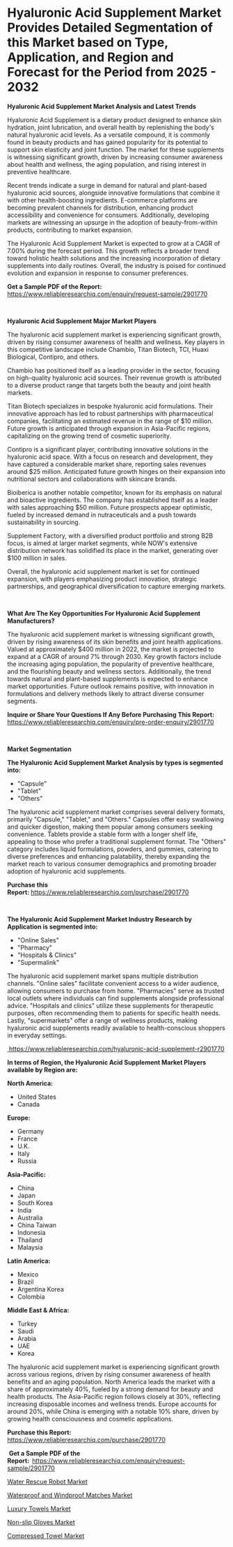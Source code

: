 <p><h1>Hyaluronic Acid Supplement Market Provides Detailed Segmentation of this Market based on Type, Application, and Region and Forecast for the Period from 2025 - 2032</h1></p><p><strong>Hyaluronic Acid Supplement Market Analysis and Latest Trends</strong></p>
<p><p>Hyaluronic Acid Supplement is a dietary product designed to enhance skin hydration, joint lubrication, and overall health by replenishing the body's natural hyaluronic acid levels. As a versatile compound, it is commonly found in beauty products and has gained popularity for its potential to support skin elasticity and joint function. The market for these supplements is witnessing significant growth, driven by increasing consumer awareness about health and wellness, the aging population, and rising interest in preventive healthcare.</p><p>Recent trends indicate a surge in demand for natural and plant-based hyaluronic acid sources, alongside innovative formulations that combine it with other health-boosting ingredients. E-commerce platforms are becoming prevalent channels for distribution, enhancing product accessibility and convenience for consumers. Additionally, developing markets are witnessing an upsurge in the adoption of beauty-from-within products, contributing to market expansion.</p><p>The Hyaluronic Acid Supplement Market is expected to grow at a CAGR of 7.00% during the forecast period. This growth reflects a broader trend toward holistic health solutions and the increasing incorporation of dietary supplements into daily routines. Overall, the industry is poised for continued evolution and expansion in response to consumer preferences.</p></p>
<p><strong>Get a Sample PDF of the Report:&nbsp;</strong> <a href="https://www.reliableresearchiq.com/enquiry/request-sample/2901770?utm_campaign=103&utm_medium=2&utm_source=Github&utm_content=ia&utm_term=16032025&utm_id=hyaluronic-acid-supplement">https://www.reliableresearchiq.com/enquiry/request-sample/2901770</a></p>
<p>&nbsp;</p>
<p><strong>Hyaluronic Acid Supplement Major Market Players</strong></p>
<p><p>The hyaluronic acid supplement market is experiencing significant growth, driven by rising consumer awareness of health and wellness. Key players in this competitive landscape include Chambio, Titan Biotech, TCI, Huaxi Biological, Contipro, and others.</p><p>Chambio has positioned itself as a leading provider in the sector, focusing on high-quality hyaluronic acid sources. Their revenue growth is attributed to a diverse product range that targets both the beauty and joint health markets.</p><p>Titan Biotech specializes in bespoke hyaluronic acid formulations. Their innovative approach has led to robust partnerships with pharmaceutical companies, facilitating an estimated revenue in the range of $10 million. Future growth is anticipated through expansion in Asia-Pacific regions, capitalizing on the growing trend of cosmetic superiority.</p><p>Contipro is a significant player, contributing innovative solutions in the hyaluronic acid space. With a focus on research and development, they have captured a considerable market share, reporting sales revenues around $25 million. Anticipated future growth hinges on their expansion into nutritional sectors and collaborations with skincare brands.</p><p>Bioiberica is another notable competitor, known for its emphasis on natural and bioactive ingredients. The company has established itself as a leader with sales approaching $50 million. Future prospects appear optimistic, fueled by increased demand in nutraceuticals and a push towards sustainability in sourcing.</p><p>Supplement Factory, with a diversified product portfolio and strong B2B focus, is aimed at larger market segments, while NOW's extensive distribution network has solidified its place in the market, generating over $100 million in sales.</p><p>Overall, the hyaluronic acid supplement market is set for continued expansion, with players emphasizing product innovation, strategic partnerships, and geographical diversification to capture emerging markets.</p></p>
<p>&nbsp;</p>
<p><strong>What Are The Key Opportunities For Hyaluronic Acid Supplement Manufacturers?</strong></p>
<p><p>The hyaluronic acid supplement market is witnessing significant growth, driven by rising awareness of its skin benefits and joint health applications. Valued at approximately $400 million in 2022, the market is projected to expand at a CAGR of around 7% through 2030. Key growth factors include the increasing aging population, the popularity of preventive healthcare, and the flourishing beauty and wellness sectors. Additionally, the trend towards natural and plant-based supplements is expected to enhance market opportunities. Future outlook remains positive, with innovation in formulations and delivery methods likely to attract diverse consumer segments.</p></p>
<p><strong>Inquire or Share Your Questions If Any Before Purchasing This Report:</strong> <a href="https://www.reliableresearchiq.com/enquiry/pre-order-enquiry/2901770?utm_campaign=103&utm_medium=2&utm_source=Github&utm_content=ia&utm_term=16032025&utm_id=hyaluronic-acid-supplement">https://www.reliableresearchiq.com/enquiry/pre-order-enquiry/2901770</a></p>
<p>&nbsp;</p>
<p><strong>Market Segmentation</strong></p>
<p><strong>The Hyaluronic Acid Supplement Market Analysis by types is segmented into:</strong></p>
<p><ul><li>"Capsule"</li><li>"Tablet"</li><li>"Others"</li></ul></p>
<p><p>The hyaluronic acid supplement market comprises several delivery formats, primarily "Capsule," "Tablet," and "Others." Capsules offer easy swallowing and quicker digestion, making them popular among consumers seeking convenience. Tablets provide a stable form with a longer shelf life, appealing to those who prefer a traditional supplement format. The "Others" category includes liquid formulations, powders, and gummies, catering to diverse preferences and enhancing palatability, thereby expanding the market reach to various consumer demographics and promoting broader adoption of hyaluronic acid supplements.</p></p>
<p><strong>Purchase this Report:&nbsp;</strong><a href="https://www.reliableresearchiq.com/purchase/2901770?utm_campaign=103&utm_medium=2&utm_source=Github&utm_content=ia&utm_term=16032025&utm_id=hyaluronic-acid-supplement">https://www.reliableresearchiq.com/purchase/2901770</a></p>
<p>&nbsp;</p>
<p><strong>The Hyaluronic Acid Supplement Market Industry Research by Application is segmented into:</strong></p>
<p><ul><li>"Online Sales"</li><li>"Pharmacy"</li><li>"Hospitals & Clinics"</li><li>"Supermalink"</li></ul></p>
<p><p>The hyaluronic acid supplement market spans multiple distribution channels. "Online sales" facilitate convenient access to a wider audience, allowing consumers to purchase from home. "Pharmacies" serve as trusted local outlets where individuals can find supplements alongside professional advice. "Hospitals and clinics" utilize these supplements for therapeutic purposes, often recommending them to patients for specific health needs. Lastly, "supermarkets" offer a range of wellness products, making hyaluronic acid supplements readily available to health-conscious shoppers in everyday settings.</p></p>
<p><a href="https://www.reliableresearchiq.com/hyaluronic-acid-supplement-r2901770?utm_campaign=103&utm_medium=2&utm_source=Github&utm_content=ia&utm_term=16032025&utm_id=hyaluronic-acid-supplement">&nbsp;https://www.reliableresearchiq.com/hyaluronic-acid-supplement-r2901770</a></p>
<p><strong>In terms of Region, the Hyaluronic Acid Supplement Market Players available by Region are:</strong></p>
<p>
    <p> <strong> North America: </strong>
        <ul>
            <li>United States</li>
            <li>Canada</li>
        </ul>
        </p> 
    <p> <strong> Europe: </strong>
        <ul>
            <li>Germany</li>
            <li>France</li>
            <li>U.K.</li>
            <li>Italy</li>
            <li>Russia</li>
        </ul>
        </p> 
    <p> <strong> Asia-Pacific: </strong>
        <ul>
            <li>China</li>
            <li>Japan</li>
            <li>South Korea</li>
            <li>India</li>
            <li>Australia</li>
            <li>China Taiwan</li>
            <li>Indonesia</li>
            <li>Thailand</li>
            <li>Malaysia</li>
        </ul>
        </p> 
    <p> <strong> Latin America: </strong>
        <ul>
            <li>Mexico</li>
            <li>Brazil</li>
            <li>Argentina Korea</li>
            <li>Colombia</li>
        </ul>
        </p> 
    <p> <strong> Middle East & Africa: </strong>
        <ul>
            <li>Turkey</li>
            <li>Saudi</li>
            <li>Arabia</li>
            <li>UAE</li>
            <li>Korea</li>
        </ul>
    </p>
    </p>
<p><p>The hyaluronic acid supplement market is experiencing significant growth across various regions, driven by rising consumer awareness of health benefits and an aging population. North America leads the market with a share of approximately 40%, fueled by a strong demand for beauty and health products. The Asia-Pacific region follows closely at 30%, reflecting increasing disposable incomes and wellness trends. Europe accounts for around 20%, while China is emerging with a notable 10% share, driven by growing health consciousness and cosmetic applications.</p></p>
<p><strong>Purchase this Report: </strong><a href="https://www.reliableresearchiq.com/purchase/2901770?utm_campaign=103&utm_medium=2&utm_source=Github&utm_content=ia&utm_term=16032025&utm_id=hyaluronic-acid-supplement">https://www.reliableresearchiq.com/purchase/2901770</a></p>
<p>&nbsp;<strong>Get a Sample PDF of the Report:&nbsp;&nbsp;</strong><a href="https://www.reliableresearchiq.com/enquiry/request-sample/2901770?utm_campaign=103&utm_medium=2&utm_source=Github&utm_content=ia&utm_term=16032025&utm_id=hyaluronic-acid-supplement">https://www.reliableresearchiq.com/enquiry/request-sample/2901770</a></p>
<p><strong></strong></p>
<p><p><a href="https://github.com/iwanesucices/Market-Research-Report-List-1/blob/main/water-rescue-robot-market.md?utm_campaign=103&utm_medium=2&utm_source=Github&utm_content=ia&utm_term=16032025&utm_id=hyaluronic-acid-supplement">Water Rescue Robot Market</a></p><p><a href="https://github.com/sulvantomppa/Market-Research-Report-List-1/blob/main/waterproof-and-windproof-matches-market.md?utm_campaign=103&utm_medium=2&utm_source=Github&utm_content=ia&utm_term=16032025&utm_id=hyaluronic-acid-supplement">Waterproof and Windproof Matches Market</a></p><p><a href="https://github.com/stunzkocotpv/Market-Research-Report-List-1/blob/main/luxury-towels-market.md?utm_campaign=103&utm_medium=2&utm_source=Github&utm_content=ia&utm_term=16032025&utm_id=hyaluronic-acid-supplement">Luxury Towels Market</a></p><p><a href="https://github.com/trenkkwasek84/Market-Research-Report-List-1/blob/main/non-slip-gloves-market.md?utm_campaign=103&utm_medium=2&utm_source=Github&utm_content=ia&utm_term=16032025&utm_id=hyaluronic-acid-supplement">Non-slip Gloves Market</a></p><p><a href="https://github.com/snapetylerho/Market-Research-Report-List-1/blob/main/compressed-towel-market.md?utm_campaign=103&utm_medium=2&utm_source=Github&utm_content=ia&utm_term=16032025&utm_id=hyaluronic-acid-supplement">Compressed Towel Market</a></p></p>